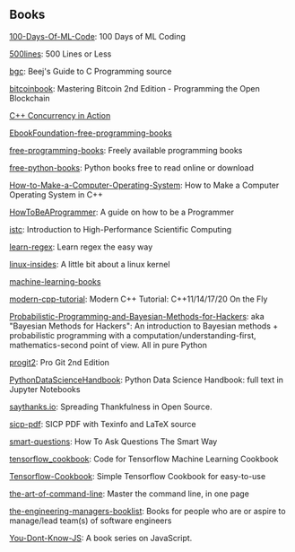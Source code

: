 ## Books
[100-Days-Of-ML-Code](https://github.com/Avik-Jain/100-Days-Of-ML-Code): 100 Days of ML Coding

[500lines](https://github.com/aosabook/500lines): 500 Lines or Less

[bgc](https://github.com/beejjorgensen/bgc): Beej's Guide to C Programming source

[bitcoinbook](https://github.com/bitcoinbook/bitcoinbook): Mastering Bitcoin 2nd Edition - Programming the Open Blockchain

[C++ Concurrency in Action](https://www.manning.com/books/c-plus-plus-concurrency-in-action)

[EbookFoundation-free-programming-books](https://github.com/aluismoya/EbookFoundation-free-programming-books)

[free-programming-books](https://github.com/EbookFoundation/free-programming-books): Freely available programming books

[free-python-books](https://github.com/pamoroso/free-python-books): Python books free to read online or download

[How-to-Make-a-Computer-Operating-System](https://github.com/SamyPesse/How-to-Make-a-Computer-Operating-System): How to Make a Computer Operating System in C++

[HowToBeAProgrammer](https://github.com/braydie/HowToBeAProgrammer): A guide on how to be a Programmer

[istc](https://pages.tacc.utexas.edu/~eijkhout/istc/istc.html): Introduction to High-Performance Scientific Computing

[learn-regex](https://github.com/ziishaned/learn-regex): Learn regex the easy way

[linux-insides](https://github.com/0xAX/linux-insides): A little bit about a linux kernel

[machine-learning-books](https://github.com/dwelcaslu/machine-learning-books)

[modern-cpp-tutorial](https://github.com/changkun/modern-cpp-tutorial): Modern C++ Tutorial: C++11/14/17/20 On the Fly

[Probabilistic-Programming-and-Bayesian-Methods-for-Hackers](https://github.com/CamDavidsonPilon/Probabilistic-Programming-and-Bayesian-Methods-for-Hackers): aka "Bayesian Methods for Hackers": An introduction to Bayesian methods + probabilistic programming with a computation/understanding-first, mathematics-second point of view. All in pure Python

[progit2](https://github.com/progit/progit2): Pro Git 2nd Edition

[PythonDataScienceHandbook](https://github.com/jakevdp/PythonDataScienceHandbook): Python Data Science Handbook: full text in Jupyter Notebooks

[saythanks.io](https://github.com/BlitzKraft/saythanks.io): Spreading Thankfulness in Open Source.

[sicp-pdf](https://github.com/sarabander/sicp-pdf): SICP PDF with Texinfo and LaTeX source

[smart-questions](http://catb.org/~esr/faqs/smart-questions.html): How To Ask Questions The Smart Way

[tensorflow_cookbook](https://github.com/nfmcclure/tensorflow_cookbook): Code for Tensorflow Machine Learning Cookbook

[Tensorflow-Cookbook](https://github.com/taki0112/Tensorflow-Cookbook): Simple Tensorflow Cookbook for easy-to-use

[the-art-of-command-line](https://github.com/jlevy/the-art-of-command-line): Master the command line, in one page

[the-engineering-managers-booklist](https://github.com/jesselpalmer/the-engineering-managers-booklist): Books for people who are or aspire to manage/lead team(s) of software engineers

[You-Dont-Know-JS](https://github.com/getify/You-Dont-Know-JS): A book series on JavaScript.
